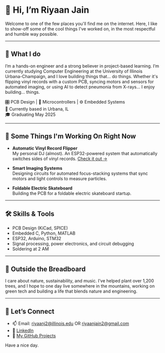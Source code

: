 # 👋 Hi, I’m Riyaan Jain

Welcome to one of the few places you'll find me on the internet. Here, I like to show-off some of the cool things I've worked on, in the most respectful and humble way possible.

---

## 🧠 What I do

I’m a hands-on engineer and a strong believer in project-based learning. I’m currently studying Computer Engineering at the University of Illinois Urbana-Champaign, and I love building things that... do things. Whether it's flipping vinyl records with a custom PCB, syncing motors and sensors for automated imaging, or using AI to detect pneumonia from X-rays... I enjoy building... things.

🎛 PCB Design  |  🔌 Microcontrollers  |  ⚙️ Embedded Systems  
📍 Currently based in Urbana, IL  
🎓 Graduating May 2025

---

## 💼 Some Things I'm Working On Right Now

- **Automatic Vinyl Record Flipper**  
  My personal DJ (almost). An ESP32-powered system that automatically switches sides of vinyl records.
  [Check it out →](https://github.com/riyaanjain/VinylRecordFlipper)

- **Smart Imaging Systems**  
  Designing circuits for automated focus-stacking systems that sync motors and light controls to measure particles.

- **Foldable Electric Skateboard**  
  Building the PCB for a foldable electric skateboard startup.

---

## 🛠 Skills & Tools

- PCB Design (KiCad, SPICE)  
- Embedded C, Python, MATLAB  
- ESP32, Arduino, STM32  
- Signal processing, power electronics, and circuit debugging  
- Soldering at 2 AM

---

## 🌱 Outside the Breadboard

I care about nature, sustainability, and music. I’ve helped plant over 1,200 trees, and I hope to one day live somewhere in the mountains, working on green tech and building a life that blends nature and engineering.

---

## 🔗 Let’s Connect

- 📫 Email: riyaanj2@illinois.edu OR riyaanjain2@gmail.com
- 🔗 [LinkedIn](https://www.linkedin.com/in/riyaanjain)  
- 💾 [My GitHub Projects](https://github.com/riyaanjain)

Have a nice day. 
